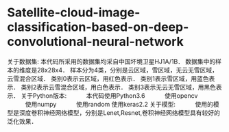 # Satellite-cloud-image-classification-based-on-deep-convolutional-neural-network
关于数据集: 本代码所采用的数据集均采自中国坏境卫星HJ1A/1B． 数据集中的样本的维度是28x28x4． 样本分为4类，分别是云区域，雪区域，无云无雪区域，云雪混合区域． 
类别0表示云区域，用红色表示． 类别1表示雪区域，用蓝色表示． 类别2表示云雪混合区域，用白色表示． 类别3表示无云无雪区域，用黑色表示． 
关于Python版本: 
　　　本代码使用Python3.6 
　　　使用opencv 
　　　使用numpy 
　　　使用random 
     使用keras2.2
关于模型: 
　　　使用的模型是深度卷积神经网络模型，分别是Lenet,Resnet,卷积神经网络模型具有较好的泛化效果．
